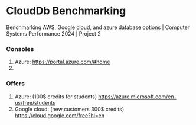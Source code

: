 # CloudDb Benchmarking
Benchmarking AWS, Google cloud, and azure database options | Computer Systems Performance 2024 | Project 2

### Consoles

1. Azure: https://portal.azure.com/#home
2. 

### Offers

1. Azure: (100$ credits for students)  https://azure.microsoft.com/en-us/free/students
2. Google cloud: (new customers 300$ credits) https://cloud.google.com/free?hl=en
